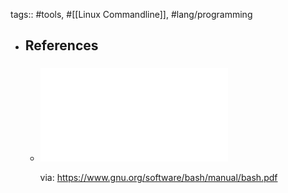 tags:: #tools, #[[Linux Commandline]], #lang/programming
- ## References
  - ### ![Bash Reference Manual](../assets/doc_bash.pdf)
    via: https://www.gnu.org/software/bash/manual/bash.pdf
